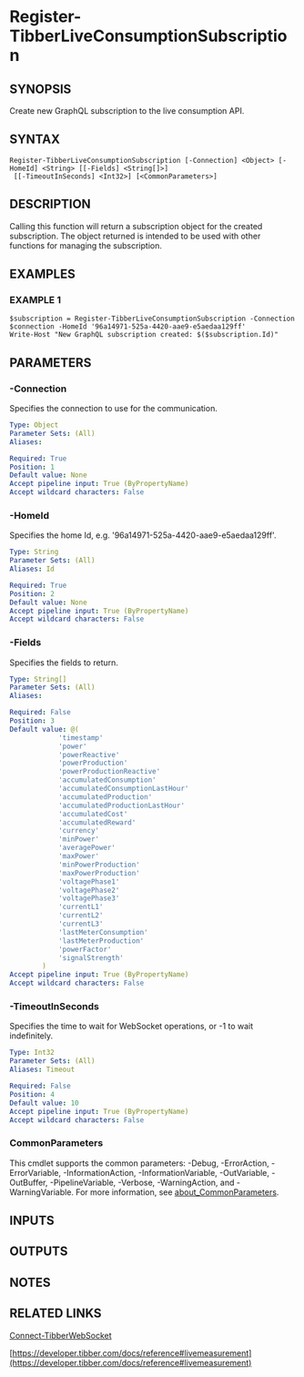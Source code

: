 # Register-TibberLiveConsumptionSubscription

## SYNOPSIS
Create new GraphQL subscription to the live consumption API.

## SYNTAX

```
Register-TibberLiveConsumptionSubscription [-Connection] <Object> [-HomeId] <String> [[-Fields] <String[]>]
 [[-TimeoutInSeconds] <Int32>] [<CommonParameters>]
```

## DESCRIPTION
Calling this function will return a subscription object for the created subscription.
The object returned is intended to be used with other functions for managing the subscription.

## EXAMPLES

### EXAMPLE 1
```
$subscription = Register-TibberLiveConsumptionSubscription -Connection $connection -HomeId '96a14971-525a-4420-aae9-e5aedaa129ff'
Write-Host "New GraphQL subscription created: $($subscription.Id)"
```

## PARAMETERS

### -Connection
Specifies the connection to use for the communication.

```yaml
Type: Object
Parameter Sets: (All)
Aliases:

Required: True
Position: 1
Default value: None
Accept pipeline input: True (ByPropertyName)
Accept wildcard characters: False
```

### -HomeId
Specifies the home Id, e.g.
'96a14971-525a-4420-aae9-e5aedaa129ff'.

```yaml
Type: String
Parameter Sets: (All)
Aliases: Id

Required: True
Position: 2
Default value: None
Accept pipeline input: True (ByPropertyName)
Accept wildcard characters: False
```

### -Fields
Specifies the fields to return.

```yaml
Type: String[]
Parameter Sets: (All)
Aliases:

Required: False
Position: 3
Default value: @(
            'timestamp'
            'power'
            'powerReactive'
            'powerProduction'
            'powerProductionReactive'
            'accumulatedConsumption'
            'accumulatedConsumptionLastHour'
            'accumulatedProduction'
            'accumulatedProductionLastHour'
            'accumulatedCost'
            'accumulatedReward'
            'currency'
            'minPower'
            'averagePower'
            'maxPower'
            'minPowerProduction'
            'maxPowerProduction'
            'voltagePhase1'
            'voltagePhase2'
            'voltagePhase3'
            'currentL1'
            'currentL2'
            'currentL3'
            'lastMeterConsumption'
            'lastMeterProduction'
            'powerFactor'
            'signalStrength'
        )
Accept pipeline input: True (ByPropertyName)
Accept wildcard characters: False
```

### -TimeoutInSeconds
Specifies the time to wait for WebSocket operations, or -1 to wait indefinitely.

```yaml
Type: Int32
Parameter Sets: (All)
Aliases: Timeout

Required: False
Position: 4
Default value: 10
Accept pipeline input: True (ByPropertyName)
Accept wildcard characters: False
```

### CommonParameters
This cmdlet supports the common parameters: -Debug, -ErrorAction, -ErrorVariable, -InformationAction, -InformationVariable, -OutVariable, -OutBuffer, -PipelineVariable, -Verbose, -WarningAction, and -WarningVariable. For more information, see [about_CommonParameters](http://go.microsoft.com/fwlink/?LinkID=113216).

## INPUTS

## OUTPUTS

## NOTES

## RELATED LINKS

[Connect-TibberWebSocket](Connect-TibberWebSocket.md)

[https://developer.tibber.com/docs/reference#livemeasurement](https://developer.tibber.com/docs/reference#livemeasurement)

